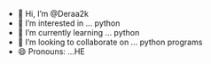 - 👋 Hi, I’m @Deraa2k
- 👀 I’m interested in ... python 
- 🌱 I’m currently learning ... python 
- 💞️ I’m looking to collaborate on ... python programs
- 😄 Pronouns: ...HE
  

<!---
Deraa2k/Deraa2k is a ✨ special ✨ repository because its `README.md` (this file) appears on your GitHub profile.
You can click the Preview link to take a look at your changes.
--->
